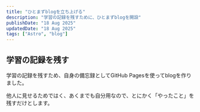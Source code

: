 ```yaml
---
title: "ひとまずblogを立ち上げる"
description: "学習の記録を残すために、ひとまずblogを開設"
publishDate: "18 Aug 2025"
updatedDate: "18 Aug 2025"
tags: ["Astro", "blog"]
---
```


## 学習の記録を残す

学習の記録を残すため、自身の備忘録としてGitHub Pagesを使ってblogを作りました。

他人に見せるためではく、あくまでも自分用なので、とにかく「やったこと」を残すだけとします。